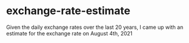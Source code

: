 # exchange-rate-estimate
Given the daily exchange rates over the last 20 years, I came up with an estimate for the exchange rate on August 4th, 2021
